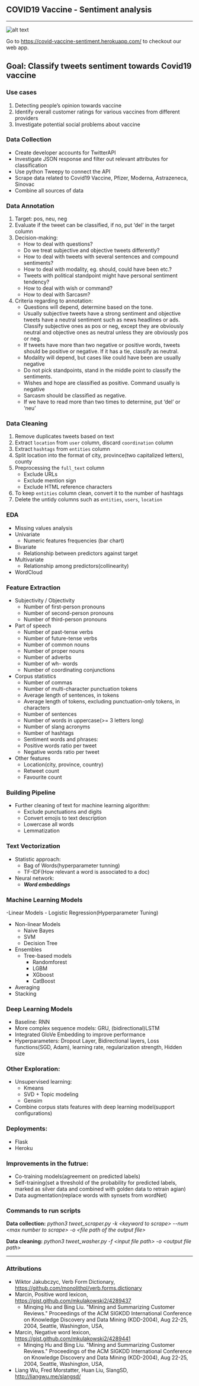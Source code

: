 ## COVID19 Vaccine - Sentiment analysis
<hr>

![alt text](https://github.com/Jeremyzzzz/COVID-vaccine-sentiment-analysis/blob/main/preview.png)

Go to https://covid-vaccine-sentiment.herokuapp.com/ to checkout our web app.

## **Goal: Classify tweets sentiment towards Covid19 vaccine**

### Use cases 
1. Detecting people’s opinion towards vaccine
2. Identify overall customer ratings for various vaccines from different providers
3. Investigate potential social problems about vaccine

### Data Collection
- Create developer accounts for TwitterAPI
- Investigate JSON response and filter out relevant attributes for classification
- Use python Tweepy to connect the API
- Scrape data related to Covid19 Vaccine, Pfizer, Moderna, Astrazeneca, Sinovac
- Combine all sources of data 

### Data Annotation
1. Target: pos, neu, neg
2. Evaluate if the tweet can be classified, if no, put ‘del’ in the target column
3. Decision-making:
    - How to deal with questions?
    - Do we treat subjective and objective tweets differently?
    - How to deal with tweets with several sentences and compound sentiments?
    - How to deal with modality, eg. should, could have been etc.?
    - Tweets with political standpoint might have personal sentiment tendency?
    - How to deal with wish or command?
    - How to deal with Sarcasm?
4. Criteria regarding to annotation:
    - Questions will depend, determine based on the tone.
    - Usually subjective tweets have a strong sentiment and objective tweets have a neutral sentiment such as news headlines or ads. Classify subjective ones as pos or neg, except they are obviously neutral and objective ones as neutral unless they are obviously pos or neg.
    - If tweets have more than two negative or positive words, tweets should be positive or negative. If it has a tie, classify as neutral.
    - Modality will depend, but cases like could have been are usually negative
    - Do not pick standpoints, stand in the middle point to classify the sentiments.
    - Wishes and hope are classified as positive. Command usually is negative
    - Sarcasm should be classified as negative.
    - If we have to read more than two times to determine, put ‘del’ or ‘neu’
    
### Data Cleaning
1. Remove duplicates tweets based on text
2. Extract `location` from `user` column, discard `coordination` column
3. Extract `hashtags` from `entities` column 
4. Split location into the format of city, province(two capitalized letters), county
5. Preprocessing the `full_text` column
    - Exclude URLs
    - Exclude mention sign
    - Exclude HTML reference characters
6. To keep `entities` column clean, convert it to the number of hashtags
7. Delete the untidy columns such as `entities`, `users`, `location` 	

### EDA
- Missing values analysis
- Univariate 
    - Numeric features frequencies (bar chart)
- Bivariate
    - Relationship between predictors against target
- Multivariate
    - Relationship among predictors(collinearity)
- WordCloud


### Feature Extraction
- Subjectivity / Objectivity
    - Number of first-person pronouns
    - Number of second-person pronouns
    - Number of third-person pronouns
- Part of speech
    - Number of past-tense verbs
    - Number of future-tense verbs
    - Number of common nouns
    - Number of proper nouns
    - Number of adverbs
    - Number of wh- words
    - Number of coordinating conjunctions
- Corpus statistics
    - Number of commas
    - Number of multi-character punctuation tokens
    - Average length of sentences, in tokens
    - Average length of tokens, excluding punctuation-only tokens, in characters
    - Number of sentences
    - Number of words in uppercase(>= 3 letters long)
    - Number of slang acronyms
    - Number of hashtags
    - Sentiment words and phrases:
    - Positive words ratio per tweet
    - Negative words ratio per tweet
- Other features
    - Location(city, province, country)
    - Retweet count
    - Favourite count

### Building Pipeline
- Further cleaning of text for machine learning algorithm:
    - Exclude punctuations and digits
    - Convert emojis to text description
    - Lowercase all words
    - Lemmatization

### Text Vectorization
- Statistic approach:
    - Bag of Words(hyperparameter tunning)
    - TF-IDF(How relevant a word is associated to a doc)
- Neural network:
    - **_Word embeddings_**
   
### Machine Learning Models
-Linear Models
    - Logistic Regression(Hyperparameter Tuning)
- Non-linear Models
    - Naive Bayes
    - SVM
    - Decision Tree
- Ensembles
    - Tree-based models
        - Randomforest
        - LGBM
        - XGboost
        - CatBoost
 - Averaging
 - Stacking

### Deep Learning Models
- Baseline: RNN
- More complex sequence models: GRU, (bidirectional)LSTM
- Integrated GloVe Embedding to improve performance
- Hyperparameters: Dropout Layer, Bidirectional layers, Loss functions(SGD, Adam), learning rate, regularization strength, Hidden size

### Other Exploration:
- Unsupervised learning:
  - Kmeans
  - SVD + Topic modeling
  - Gensim
- Combine corpus stats features with deep learning model(support configurations)

### Deployments:
- Flask
- Heroku

### Improvements in the futrue:
- Co-training models(agreement on predicted labels)
- Self-training(set a threshold of the probability for predicted labels, marked as silver data and combined with golden data to retrain agian)
- Data augmentation(replace words with synsets from wordNet)


### Commands to run scripts
**Data collection:**
*python3 tweet_scraper.py -k \<keyword to scrape\> --num \<max number to scrape\> -o \<file path of the output file\>*

**Data cleaning:**
*python3 tweet_washer.py -f \<input file path\> -o \<output file path\>*

<hr>

### Attributions
* Wiktor Jakubczyc, Verb Form Dictionary, https://github.com/monolithpl/verb.forms.dictionary
* Marcin, Positive word lexicon, https://gist.github.com/mkulakowski2/4289437
    * Minqing Hu and Bing Liu. "Mining and Summarizing Customer Reviews." 
Proceedings of the ACM SIGKDD International Conference on Knowledge 
Discovery and Data Mining (KDD-2004), Aug 22-25, 2004, Seattle, Washington, USA, 
* Marcin, Negative word lexicon, https://gist.github.com/mkulakowski2/4289441
    * Minqing Hu and Bing Liu. "Mining and Summarizing Customer Reviews." 
Proceedings of the ACM SIGKDD International Conference on Knowledge 
Discovery and Data Mining (KDD-2004), Aug 22-25, 2004, Seattle, Washington, USA, 
* Liang Wu, Fred Morstatter, Huan Liu, SlangSD, http://liangwu.me/slangsd/
